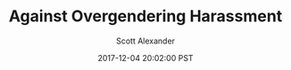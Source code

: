 ---
layout: podcast
title: "Against Overgendering Harassment"
author: Scott Alexander
description: https://slatestarcodex.com/2017/12/04/against-overgendering-harassment/
date: 2017-12-04 20:02:00 PST
length: 2769332
duration: 692
guid: against-overgendering-harassment
---